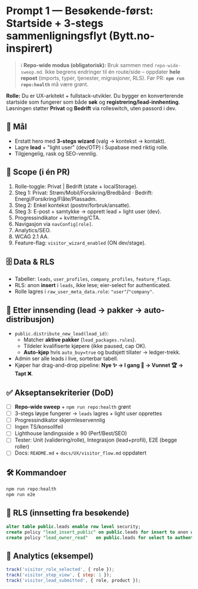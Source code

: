 # Prompt 1 — Besøkende-først: Startside + 3-stegs sammenligningsflyt (Bytt.no-inspirert)

> ℹ️ **Repo-wide modus (obligatorisk):** Bruk sammen med `repo-wide-sweep.md`. Ikke begrens endringer til én route/side – oppdater **hele repoet** (imports, typer, tjenester, migrasjoner, RLS). Før PR: **`npm run repo:health`** må være grønt.

**Rolle:** Du er UX-arkitekt + fullstack-utvikler. Du bygger en konverterende startside som fungerer som både **søk** og **registrering/lead-innhenting**. Løsningen støtter **Privat** og **Bedrift** via rolleswitch, uten passord i dev.

## 🎯 Mål
- Erstatt hero med **3-stegs wizard** (valg → kontekst → kontakt).
- Lagre **lead** + "light user" (dev/OTP) i Supabase med riktig rolle.
- Tilgjengelig, rask og SEO-vennlig.

## 🧩 Scope (i én PR)
1. Rolle-toggle: Privat | Bedrift (state + localStorage).
2. Steg 1: Privat: Strøm/Mobil/Forsikring/Bredbånd · Bedrift: Energi/Forsikring/Flåte/Plassadm.
3. Steg 2: Enkel kontekst (postnr/forbruk/ansatte).
4. Steg 3: E-post + samtykke → opprett lead + light user (dev).
5. Progressindikator + kvittering/CTA.
6. Navigasjon via `navConfig[role]`.
7. Analytics/SEO.
8. WCAG 2.1 AA.
9. Feature-flag: `visitor_wizard_enabled` (ON dev/stage).

## 🗄️ Data & RLS
- Tabeller: `leads`, `user_profiles`, `company_profiles`, `feature_flags`.
- RLS: anon **insert** i `leads`, ikke lese; eier-select for authenticated.
- Rolle lagres i `raw_user_meta_data.role`: `"user"`/`"company"`.

## 🚀 Etter innsending (lead → pakker → auto-distribusjon)
- `public.distribute_new_lead(lead_id)`:
  - Matcher **aktive pakker** (`lead_packages.rules`).
  - Tildeler kvalifiserte kjøpere (ikke paused, cap OK).
  - **Auto-kjøp** hvis `auto_buy=true` og budsjett tillater → ledger-trekk.
- Admin ser alle leads i live, sorterbar tabell.
- Kjøper har drag-and-drop pipeline: **Nye ✨ → I gang 🚀 → Vunnet 🏆 → Tapt ❌**.

## ✅ Akseptansekriterier (DoD)
- [ ] **Repo-wide sweep** + `npm run repo:health` grønt
- [ ] 3-stegs løype fungerer → `leads` lagres + light user opprettes
- [ ] Progressindikator skjermleservennlig
- [ ] Ingen TS/konsollfeil
- [ ] Lighthouse landingsside ≥ 90 (Perf/Best/SEO)
- [ ] Tester: Unit (validering/rolle), Integrasjon (lead+profil), E2E (begge roller)
- [ ] Docs: `README.md` + `docs/UX/visitor_flow.md` oppdatert

## 🛠️ Kommandoer
```bash
npm run repo:health
npm run e2e
```

## 🔐 RLS (innsetting fra besøkende)
```sql
alter table public.leads enable row level security;
create policy "lead_insert_public" on public.leads for insert to anon with check (true);
create policy "lead_owner_read"   on public.leads for select to authenticated using (user_id = auth.uid());
```

## 🔎 Analytics (eksempel)
```javascript
track('visitor_role_selected', { role });
track('visitor_step_view', { step: 1 });
track('visitor_lead_submitted', { role, product });
```